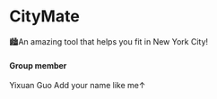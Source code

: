 # CityMate
🏙An amazing tool that helps you fit in New York City!
#### Group member
Yixuan Guo
Add your name like me↑